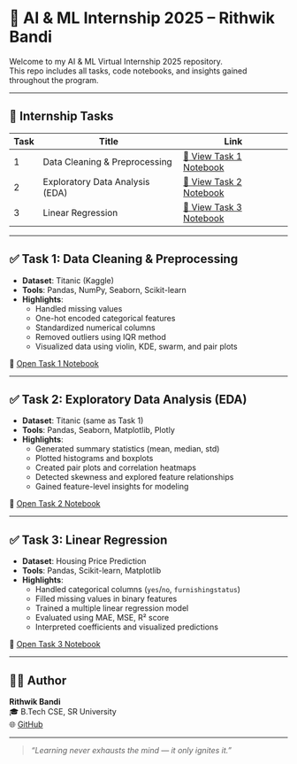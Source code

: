 # 🤖 AI & ML Internship 2025 – Rithwik Bandi

Welcome to my AI & ML Virtual Internship 2025 repository.  
This repo includes all tasks, code notebooks, and insights gained throughout the program.

---

## 📁 Internship Tasks

| Task | Title                          | Link                                                                 |
|------|--------------------------------|----------------------------------------------------------------------|
| 1    | Data Cleaning & Preprocessing  | [🔗 View Task 1 Notebook](https://github.com/RickyBandi/AI-ML-Internship/blob/main/Task-1/task-1.ipynb) |
| 2    | Exploratory Data Analysis (EDA)| [🔗 View Task 2 Notebook](https://github.com/RickyBandi/AI-ML-Internship/blob/main/Task-2/task-2.ipynb) |
| 3    | Linear Regression              | [🔗 View Task 3 Notebook](https://github.com/RickyBandi/AI-ML-Internship/blob/main/Task-3/task-3.ipynb) |

---

## ✅ Task 1: Data Cleaning & Preprocessing

- **Dataset**: Titanic (Kaggle)
- **Tools**: Pandas, NumPy, Seaborn, Scikit-learn
- **Highlights**:
  - Handled missing values
  - One-hot encoded categorical features
  - Standardized numerical columns
  - Removed outliers using IQR method
  - Visualized data using violin, KDE, swarm, and pair plots

📄 [Open Task 1 Notebook](https://github.com/RickyBandi/AI-ML-Internship/blob/main/Task-1/task-1.ipynb)

---

## ✅ Task 2: Exploratory Data Analysis (EDA)

- **Dataset**: Titanic (same as Task 1)
- **Tools**: Pandas, Seaborn, Matplotlib, Plotly
- **Highlights**:
  - Generated summary statistics (mean, median, std)
  - Plotted histograms and boxplots
  - Created pair plots and correlation heatmaps
  - Detected skewness and explored feature relationships
  - Gained feature-level insights for modeling

📄 [Open Task 2 Notebook](https://github.com/RickyBandi/AI-ML-Internship/blob/main/Task-2/task-2.ipynb)

---

## ✅ Task 3: Linear Regression

- **Dataset**: Housing Price Prediction
- **Tools**: Pandas, Scikit-learn, Matplotlib
- **Highlights**:
  - Handled categorical columns (`yes`/`no`, `furnishingstatus`)
  - Filled missing values in binary features
  - Trained a multiple linear regression model
  - Evaluated using MAE, MSE, R² score
  - Interpreted coefficients and visualized predictions

📄 [Open Task 3 Notebook](https://github.com/RickyBandi/AI-ML-Internship/blob/main/Task-3/task-3.ipynb)

---

## 👨‍💻 Author

**Rithwik Bandi**  
🎓 B.Tech CSE, SR University  
🌐 [GitHub](https://github.com/RickyBandi)

---

> *“Learning never exhausts the mind — it only ignites it.”*
